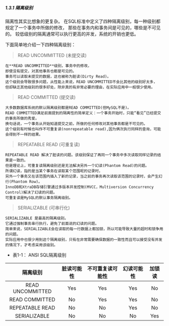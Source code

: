 ##### 1.3.1 隔离级别

隔离性其实比想象的更复杂。
在SQL标准中定义了四种隔离级别，每一种级别都规定了一个事务中所做的修改，
那些在事务内和事务间是可见的，哪些是不可见的。
较低级别的隔离通常可以执行更高的并发，系统的开销也更低。

下面简单地介绍一下四种隔离级别：

> READ UNCOMMITTED (未提交读)

    在**READ UNCOMMITTED**级别，事务中的修改，
    即使没有提交，对其他事务也都是可见的。
    事务可以读取未提交的数据，这也被称为脏读(Dirty Read)。
    这个级别会导致很多问题，从性能上来说，READ UNCOMMITTED不会比其他的级别好太多，
    但却缺乏其他级别的很多好处，除非真的有非常必要的理由，在实际应用中一般很少使用。
    
> READ COMMITTED (提交读)

    大多数数据库系统的默认隔离级别都是READ COMMITTED(但MySQL不是)。
    READ COMMITTED满足前面提到的隔离性的简单定义：一个事务开始时，只能“看见”已经提交的事务所做的秀爱。
    换句话说，一个事务从开始知道提交之前，所做的任何修改对其他事务都是不可见的。
    这个级别有时候也叫作不可重复读(nonrepeatable read),因为俩次执行同样的查询，可能会得到不一样的结果。
    
> REPEATABLE READ (可重复读)

    REPEATABLE READ 解决了脏读的问题。该级别保证了再同一个事务中多次读取同样记录的结果是一致的。
    但是理论上，可重复读隔离级别还是无法解决另外一个幻读(Phantom Read)的问题。
    所谓幻读，指的是当某个事务在读取某个范围呢的记录时，
    另外一个事务又在该范围内插入了新的记录，当之前的事务再次读取该范围的记录时，会产生幻行(Phantom Row)。
    InnoDB和XtraDB存储引擎通过多版本并发控制(MVCC，Multiversion Concurrency Control)解决了幻读的问题。
    可重复读是MySQL的默认事务隔离级别。
    
> SERIALIZABLE (可串行化)

    SERIALIZABLE 是最高的隔离级别。
    它通过强制事务串行执行，避免了前面说的幻读的问题。
    简单来说，SERIALIZABLE会在读取的每一行数据上都加锁，所以可能导致大量的超时和锁争用的问题。
    实际应用中也很少用到这个隔离级别，只有在非常需要确保数据的一致性而且可以接受没有并发的情况下，才考虑采用该级别。
    
- 表1-1： ANSI SQL隔离级别

| 隔离级别 | 脏读可能性 | 不可重复读可能性 | 幻读可能性 | 加锁读  |
| :-----: | :-------: | :------------: | :------: | :-----: |   
|READ UNCOMMITTED | Yes | Yes | Yes | No |
|READ COMMITTED | No | Yes | Yes | No |
|REPEATABLE READ  | No | No | Yes | No |
|SERIALIZABLE | No | No | No | Yes |
    